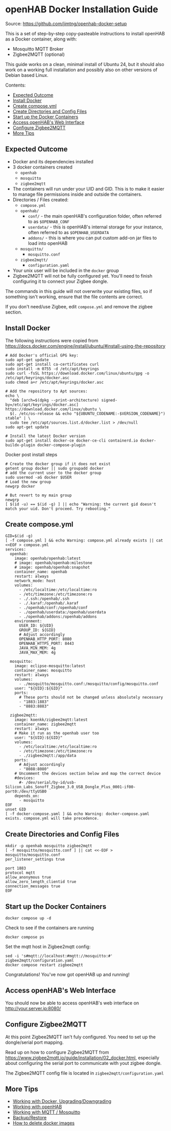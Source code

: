 # openHAB Docker Installation Guide

Source: <https://github.com/jimtng/openhab-docker-setup>

This is a set of step-by-step copy-pasteable instructions to install openHAB as a Docker container, along with:

- Mosquitto MQTT Broker
- Zigbee2MQTT (optional)

This guide works on a clean, minimal install of Ubuntu 24, but it should also work on a working full installation and possibly also on other versions of Debian based Linux.

Contents:

- [Expected Outcome](#expected-outcome)
- [Install Docker](#install-docker)
- [Create compose.yml](#create-composeyml)
- [Create Directories and Config Files](#create-directories-and-config-files)
- [Start up the Docker Containers](#start-up-the-docker-containers)
- [Access openHAB's Web Interface](#access-openhabs-web-interface)
- [Configure Zigbee2MQTT](#configure-zigbee2mqtt)
- [More Tips](#more-tips)

## Expected Outcome

- Docker and its dependencies installed
- 3 docker containers created
  - `openhab`
  - `mosquitto`
  - `zigbee2mqtt`
- The containers will run under your UID and GID. This is to make it easier to manage file permissions inside and outside the containers.
- Directories / Files created:
  - `compose.yml`
  - `openhab/`
    - `conf/` - the main openHAB's configuration folder, often referred to as `$OPENHAB_CONF`
    - `userdata/` - this is openHAB's internal storage for your instance, often referred to as `$OPENHAB_USERDATA`
    - `addons/` - this is where you can put custom add-on jar files to load into openHAB
  - `mosquitto/`
    - `mosquitto.conf`
  - `zigbee2mqtt/`
    - `configuration.yaml`
- Your unix user will be included in the `docker` group
- Zigbee2MQTT will not be fully configured yet. You'll need to finish configuring it to connect your Zigbee dongle.

The commands in this guide will not overwrite your existing files, so if something isn't working, ensure that the file contents are correct.

If you don't need/use Zigbee, edit `compose.yml` and remove the zigbee section.

## Install Docker

The following instructions were copied from <https://docs.docker.com/engine/install/ubuntu/#install-using-the-repository>

```shell
# Add Docker's official GPG key:
sudo apt-get update
sudo apt-get install ca-certificates curl
sudo install -m 0755 -d /etc/apt/keyrings
sudo curl -fsSL https://download.docker.com/linux/ubuntu/gpg -o /etc/apt/keyrings/docker.asc
sudo chmod a+r /etc/apt/keyrings/docker.asc

# Add the repository to Apt sources:
echo \
  "deb [arch=$(dpkg --print-architecture) signed-by=/etc/apt/keyrings/docker.asc] https://download.docker.com/linux/ubuntu \
  $(. /etc/os-release && echo "${UBUNTU_CODENAME:-$VERSION_CODENAME}") stable" | \
  sudo tee /etc/apt/sources.list.d/docker.list > /dev/null
sudo apt-get update

# Install the latest Docker version
sudo apt-get install docker-ce docker-ce-cli containerd.io docker-buildx-plugin docker-compose-plugin
```

Docker post install steps

```shell
# Create the docker group if it does not exist
getent group docker || sudo groupadd docker
# add the current user to the docker group
sudo usermod -aG docker $USER
# Load the new group
newgrp docker
```

```shell
# But revert to my main group
newgrp
[ $(id -u) == $(id -g) ] || echo "Warning: the current gid doesn't match your uid. Don't proceed. Try rebooting."
```

## Create compose.yml

```shell
GID=$(id -g)
[ -f compose.yml ] && echo Warning: compose.yml already exists || cat <<EOF > compose.yml
services:
  openhab:
    image: openhab/openhab:latest
    # image: openhab/openhab:milestone
    # image: openhab/openhab:snapshot
    container_name: openhab
    restart: always
    network_mode: host
    volumes:
      - /etc/localtime:/etc/localtime:ro
      - /etc/timezone:/etc/timezone:ro
      - ./.ssh:/openhab/.ssh
      - ./.karaf:/openhab/.karaf
      - ./openhab/conf:/openhab/conf
      - ./openhab/userdata:/openhab/userdata
      - ./openhab/addons:/openhab/addons
    environment:
      USER_ID: ${UID}
      GROUP_ID: ${GID}
      # Adjust accordingly
      OPENHAB_HTTP_PORT: 8080
      OPENHAB_HTTPS_PORT: 8443
      JAVA_MIN_MEM: 4g
      JAVA_MAX_MEM: 4g
  
  mosquitto:
    image: eclipse-mosquitto:latest
    container_name: mosquitto
    restart: always
    volumes:
      - ./mosquitto/mosquitto.conf:/mosquitto/config/mosquitto.conf
    user: "${UID}:${GID}"
    ports:
      # These ports should not be changed unless absolutely necessary
      - "1883:1883"
      - "8883:8883"

  zigbee2mqtt:
    image: koenkk/zigbee2mqtt:latest
    container_name: zigbee2mqtt
    restart: always
    # Make it run as the openhab user too
    user: "${UID}:${GID}"
    volumes:
      - /etc/localtime:/etc/localtime:ro
      - /etc/timezone:/etc/timezone:ro
      - ./zigbee2mqtt:/app/data
    ports:
      # Adjust accordingly
      - "8088:8080"    
    # Uncomment the devices section below and map the correct device
    #devices:
      #- /dev/serial/by-id/usb-Silicon_Labs_Sonoff_Zigbee_3.0_USB_Dongle_Plus_0001-if00-port0:/dev/ttyUSB0
    depends_on:
      - mosquitto
EOF
unset GID
[ -f docker-compose.yaml ] && echo Warning: docker-compose.yaml exists. compose.yml will take precedence.
```

## Create Directories and Config Files

```shell
mkdir -p openhab mosquitto zigbee2mqtt
[ -f mosquitto/mosquitto.conf ] || cat <<-EOF > mosquitto/mosquitto.conf
per_listener_settings true

port 1883
protocol mqtt
allow_anonymous true
allow_zero_length_clientid true
connection_messages true    
EOF
```

## Start up the Docker Containers

```shell
docker compose up -d
```

Check to see if the containers are running

```shell
docker compose ps
```

Set the mqtt host in Zigbee2mqtt config:

```shell
sed -i 's#mqtt://localhost:#mqtt://mosquitto:#' zigbee2mqtt/configuration.yaml
docker compose restart zigbee2mqtt
```

Congratulations! You've now got openHAB up and running!

## Access openHAB's Web Interface

You should now be able to access openHAB's web interface on <http://your.server.ip:8080/>

## Configure Zigbee2MQTT

At this point Zigbee2MQTT isn't fuly configured.
You need to set up the dongle/serial port mapping.

Read up on how to configure Zigbee2MQTT from <https://www.zigbee2mqtt.io/guide/installation/02_docker.html>,
especially about configuring the serial port to communicate with yout zigbee dongle.

The Zigbee2MQTT config file is located in `zigbee2mqtt/configuration.yaml`

## More Tips

- [Working with Docker, Upgrading/Downgrading](docker.md)
- [Working with openHAB](openhab.md)
- [Working with MQTT / Mosquitto](mosquitto.md)
- [Backup/Restore](backup.md)
- [How to delete docker images](docker-cleanup.md)
